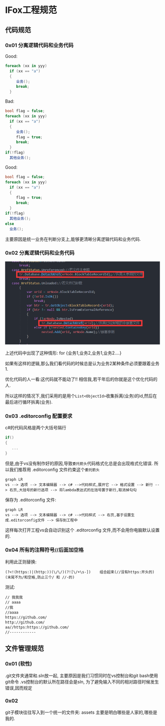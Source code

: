 # IFox工程规范

## 代码规范

### 0x01 分离逻辑代码和业务代码

Good:

```c#
foreach (xx in yyy)
  if (xx == "a")
  {
     业务();
     break;
  }
```

Bad:

```c#
bool flag = false;
foreach (xx in yyy)
  if (xx == "a")
  {
     业务();
     flag = true;
     break;
  }
if(!flag)
  其他业务();
```
Good:

```c#
bool flag = false;
foreach (xx in yyy)
  if (xx == "a")
  {
     flag = true;
     break;
  }
if(!flag)
  其他业务();
else
  业务();
```

主要原因是统一业务在判断分支上,能够更清晰分离逻辑代码和业务代码.


### 0x02 分离逻辑代码和业务代码

![img](0x01%E4%BB%A3%E7%A0%81%E8%A7%84%E8%8C%83.assets/2HJE@WH1%60PPUBOH2ZFL$BT.png)

上述代码中出现了这种情形:  for {业务1,业务2,业务1,业务2....}

如果有这样的逻辑,那么我们看代码的时候总是认为业务2某种条件必须要跟着业务1.

优化代码的人一看:这代码就不能动了!! 相信我,若干年后的你就是这个优化代码的人.

所以这样的情况下,我们采用的是用个`List<ObjectId>`收集拆离(业务)的id,然后在最后进行循环拆离(业务).

### 0x03 .editorconfig 配置要求

c#的代码风格是两个大括号隔行

```c#
if()
{
   ...
}
```

但是,由于vs没有制作好的原因,导致`委托箭头`代码格式化总是会出现格式化错误.
所以我们推荐用 .editorconfig 文件约束这个`委托箭头`

```mermaid
graph LR
vs --> 选项 --> 文本编辑器 --> c# -->代码样式,展开它 --> 格式设置 --> 新行 --> 右页,大括号的新行选项 --> 将lambda表达式的左括号置于新行,取消掉勾勾
```

保存为 .editorconfig 文件:

```mermaid
graph LR
vs --> 选项 --> 文本编辑器 --> c# -->代码样式 --> 右页,基于设置生成.editorconfig文件 --> 保存到工程中
```

这样每次打开工程vs会自动识别这个 .editorconfig 文件,而不会用你电脑默认设置的.



### 0x04 所有的注释符号//后面加空格

利用此正则替换:

```
(?<!(https:)|(http:))(\/\/)(?![\/+\s-])    组合起来(//没有https:开头的)(末尾不为/和空格,防止三个/ 和 //-的)
```

测试:

```
// 我我我
// aaaa
//我
//aaaa
https://github.com/
http://github.com/
aa//https:https://github.com/
//------------
```



## 文件管理规范

### 0x01 (软性)

.git文件夹通常和.sln放一起,
主要原因是我们习惯同时在vs控制台和git bash使用git命令
.vs控制台的默认所在路径会是sln,
为了避免输入不同的相对路径时候发生错误,因而规定



### 0x02

git子模块往往写入到一个统一的文件夹: assets
主要是明白哪些是人家的,哪些是我的.





